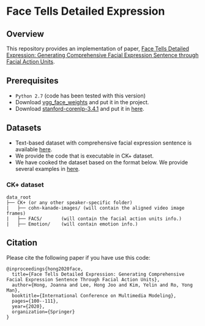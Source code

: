 # Face Tells Detailed Expression

## Overview
This repository provides an implementation of paper, [Face Tells Detailed Expression: Generating Comprehensive Facial Expression Sentence through Facial Action Units](https://link.springer.com/chapter/10.1007/978-3-030-37734-2_9).

## Prerequisites
- `Python 2.7` (code has been tested with this version)
- Download [vgg_face_weights](https://drive.google.com/file/d/1OCdnN8NJsLSiDYycZHF3BeL1pvAm8-4V/view?usp=sharing) and put it in the project.
- Download [stanford-corenlp-3.4.1](https://drive.google.com/file/d/1o64wgzKo6s2cYfpeEHP0bTZbyUkjsJRB/view?usp=sharing) and put it in [here]().

## Datasets
- Text-based dataset with comprehensive facial expression sentence is available [here](https://github.com/joannahong/Face-Tells-Detailed-Expression-Dataset).
- We provide the code that is executable in CK+ dataset.
- We have cooked the dataset based on the format below. We provide several examples in [here]().
### CK+ dataset
```
data_root 
├── CK+ (or any other speaker-specific folder)
|	├── cohn-kanade-images/ (will contain the aligned video image frames)
|	├── FACS/		(will contain the facial action units info.)
|	├── Emotion/	(will contain emotion info.) 
```

## Citation
Please cite the following paper if you have use this code:
```
@inproceedings{hong2020face,
  title={Face Tells Detailed Expression: Generating Comprehensive Facial Expression Sentence Through Facial Action Units},
  author={Hong, Joanna and Lee, Hong Joo and Kim, Yelin and Ro, Yong Man},
  booktitle={International Conference on Multimedia Modeling},
  pages={100--111},
  year={2020},
  organization={Springer}
}
